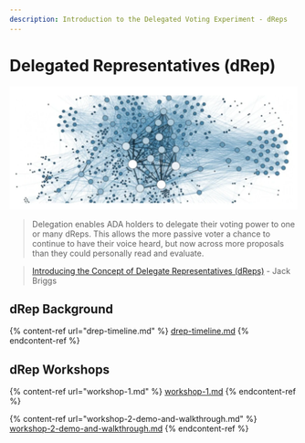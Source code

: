 ```yaml
---
description: Introduction to the Delegated Voting Experiment - dReps
---
```


# Delegated Representatives (dRep)

![](<../../.gitbook/assets/Screenshot 2022-05-28 083630.png>)

> Delegation enables ADA holders to delegate their voting power to one or many dReps. This allows the more passive voter a chance to continue to have their voice heard, but now across more proposals than they could personally read and evaluate.

> [Introducing the Concept of Delegate Representatives (dReps)](https://iohk.io/en/blog/posts/2022/04/11/introducing-the-concept-of-delegate-representatives-dreps/) - Jack Briggs

## dRep Background

{% content-ref url="drep-timeline.md" %}
[drep-timeline.md](drep-timeline.md)
{% endcontent-ref %}

## dRep Workshops

{% content-ref url="workshop-1.md" %}
[workshop-1.md](workshop-1.md)
{% endcontent-ref %}

{% content-ref url="workshop-2-demo-and-walkthrough.md" %}
[workshop-2-demo-and-walkthrough.md](workshop-2-demo-and-walkthrough.md)
{% endcontent-ref %}
